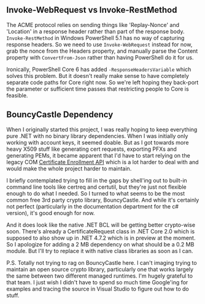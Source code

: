 ## Invoke-WebRequest vs Invoke-RestMethod

The ACME protocol relies on sending things like 'Replay-Nonce' and 'Location' in a response header rather than part of the response body. `Invoke-RestMethod` in Windows PowerShell 5.1 has no way of capturing response headers. So we need to use `Invoke-WebRequest` instead for now, grab the nonce from the Headers property, and manually parse the Content property with
`ConvertFrom-Json` rather than having PowerShell do it for us.

Ironically, PowerShell Core 6 has added `-ResponseHeadersVariable` which solves this problem. But it doesn't really make sense to have completely separate code paths for Core right now. So we're left hoping they back-port the parameter or sufficient time passes that restricting people to Core is feasible.

## BouncyCastle Dependency

When I originally started this project, I was really hoping to keep everything pure .NET with no binary library dependencies. When I was initially only working with account keys, it seemed doable. But as I got towards more heavy X509 stuff like generating cert requests, exporting PFXs and generating PEMs, it became apparent that I'd have to start relying on the legacy COM [Certificate Enrollment API](https://msdn.microsoft.com/en-us/library/windows/desktop/aa374863(v=vs.85).aspx) which is a lot harder to deal with and would make the whole project harder to maintain.

I briefly contemplated trying to fill in the gaps by shell'ing out to built-in command line tools like certreq and certutil, but they're just not flexible enough to do what I needed. So I turned to what seems to be the most common free 3rd party crypto library, BouncyCastle. And while it's certainly not perfect (particularly in the documentation department for the c# version), it's good enough for now.

And it does look like the native .NET BCL will be getting better crypto-wise soon. There's already a CertificateRequest class in .NET Core 2.0 which is supposed to also show up in .NET 4.7.2 which is in preview at the moment. So I apologize for adding a 2 MB dependency on what should be a 0.2 MB module. But I'll try to replace it with native class libraries as soon as I can.

P.S. Totally not trying to rag on BouncyCastle here. I can't imaging trying to maintain an open source crypto library, particularly one that works largely the same between two different managed runtimes. I'm hugely grateful to that team. I just wish I didn't have to spend so much time Google'ing for examples and tracing the source in Visual Studio to figure out how to do stuff.
